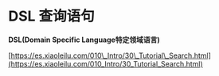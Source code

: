# DSL 查询语句

**DSL\(Domain Specific Language特定领域语言\)**

[https://es.xiaoleilu.com/010\_Intro/30\_Tutorial\_Search.html](https://es.xiaoleilu.com/010_Intro/30_Tutorial_Search.html)

